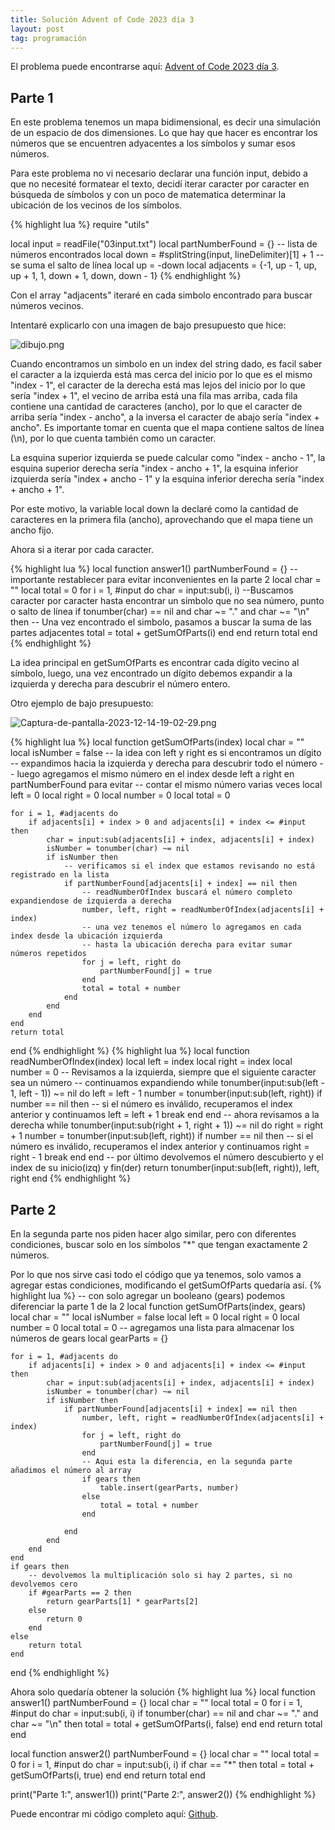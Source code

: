 ```yaml
---
title: Solución Advent of Code 2023 día 3
layout: post
tag: programación
---
```


El problema puede encontrarse aquí: [Advent of Code 2023 día 3](https://adventofcode.com/2023/day/3).

## Parte 1

En este problema tenemos un mapa bidimensional, es decir una simulación de un espacio de dos dimensiones.
Lo que hay que hacer es encontrar los números que se encuentren adyacentes a los símbolos y sumar esos números.

Para este problema no vi necesario declarar una función input, debido a que no necesité formatear el texto, decidí iterar caracter por caracter en búsqueda de símbolos y con un poco de matematica determinar la ubicación de los vecinos de los símbolos.

{% highlight lua %}
require "utils"

local input = readFile("03input.txt")
local partNumberFound = {} -- lista de números encontrados
local down = #splitString(input, lineDelimiter)[1] + 1 -- se suma el salto de línea
local up = -down
local adjacents = {-1, up - 1, up, up + 1, 1, down + 1, down, down - 1}
{% endhighlight %}

Con el array "adjacents" iteraré en cada simbolo encontrado para buscar números vecinos.

Intentaré explicarlo con una imagen de bajo presupuesto que hice:

![dibujo.png](https://i.postimg.cc/Wz50vqXb/dibujo.png)

Cuando encontramos un simbolo en un index del string dado, es facil saber el caracter a la izquierda está mas cerca del inicio por lo que es el mismo "index - 1", el caracter de la derecha está mas lejos del inicio por lo que sería "index + 1", el vecino de arriba está una fila mas arriba, cada fila contiene una cantidad de caracteres (ancho), por lo que el caracter de arriba sería "index - ancho", a la inversa el caracter de abajo sería "index + ancho". Es importante tomar en cuenta que el mapa contiene saltos de línea (\n), por lo que cuenta también como un caracter.

La esquina superior izquierda se puede calcular como "index - ancho - 1", la esquina superior derecha sería "index - ancho + 1", la esquina inferior izquierda sería "index + ancho - 1" y la esquina inferior derecha sería "index + ancho + 1".

Por este motivo, la variable local down la declaré como la cantidad de caracteres en la primera fila (ancho), aprovechando que el mapa tiene un ancho fijo.

Ahora si a iterar por cada caracter.

{% highlight lua %}
local function answer1()
    partNumberFound = {} -- importante restablecer para evitar inconvenientes en la parte 2
    local char = ""
    local total = 0
    for i = 1, #input do
        char = input:sub(i, i)
        --Buscamos caracter por caracter hasta encontrar un símbolo que no sea número, punto o salto de línea
        if tonumber(char) == nil and char ~= "." and char ~= "\n" then
            -- Una vez encontrado el simbolo, pasamos a buscar la suma de las partes adjacentes
            total = total + getSumOfParts(i)
        end
    end
    return total
end
{% endhighlight %}

La idea principal en getSumOfParts es encontrar cada dígito vecino al símbolo, luego, una vez encontrado un dígito debemos expandir a la izquierda y derecha para descubrir el número entero.

Otro ejemplo de bajo presupuesto:

![Captura-de-pantalla-2023-12-14-19-02-29.png](https://i.postimg.cc/rsGM05vM/Captura-de-pantalla-2023-12-14-19-02-29.png)

{% highlight lua %}
local function getSumOfParts(index)
    local char = ""
    local isNumber = false
    -- la idea con left y right es si encontramos un dígito
    -- expandimos hacia la izquierda y derecha para descubrir todo el número
    -- luego agregamos el mismo número en el index desde left a right en partNumberFound para evitar
    -- contar el mismo número varias veces
    local left = 0
    local right = 0
    local number = 0
    local total = 0

    for i = 1, #adjacents do
        if adjacents[i] + index > 0 and adjacents[i] + index <= #input then
            char = input:sub(adjacents[i] + index, adjacents[i] + index)
            isNumber = tonumber(char) ~= nil
            if isNumber then
                -- verificamos si el index que estamos revisando no está registrado en la lista
                if partNumberFound[adjacents[i] + index] == nil then
                    -- readNumberOfIndex buscará el número completo expandiendose de izquierda a derecha
                    number, left, right = readNumberOfIndex(adjacents[i] + index)
                    -- una vez tenemos el número lo agregamos en cada index desde la ubicación izquierda
                    -- hasta la ubicación derecha para evitar sumar números repetidos
                    for j = left, right do
                        partNumberFound[j] = true
                    end
                    total = total + number
                end
            end
        end
    end
    return total
end
{% endhighlight %}
{% highlight lua %}
local function readNumberOfIndex(index)
    local left = index
    local right = index
    local number = 0
    -- Revisamos a la izquierda, siempre que el siguiente caracter sea un número
    -- continuamos expandiendo
    while tonumber(input:sub(left - 1, left - 1)) ~= nil do
        left = left - 1
        number = tonumber(input:sub(left, right))
        if number == nil then
            -- si el número es inválido, recuperamos el index anterior y continuamos
            left = left + 1
            break
        end
    end
    -- ahora revisamos a la derecha
    while tonumber(input:sub(right + 1, right + 1)) ~= nil do
        right = right + 1
        number = tonumber(input:sub(left, right))
        if number == nil then
            -- si el número es inválido, recuperamos el index anterior y continuamos
            right = right - 1
            break
        end
    end
    -- por último devolvemos el número descubierto y el index de su inicio(izq) y fin(der)
    return tonumber(input:sub(left, right)), left, right
end
{% endhighlight %}

## Parte 2

En la segunda parte nos piden hacer algo similar, pero con diferentes condiciones, buscar solo en los símbolos "*" que tengan exactamente 2 números.

Por lo que nos sirve casi todo el código que ya tenemos, solo vamos a agregar estas condiciones, modificando el getSumOfParts quedaría así.
{% highlight lua %}
-- con solo agregar un booleano (gears) podemos diferenciar la parte 1 de la 2
local function getSumOfParts(index, gears)
    local char = ""
    local isNumber = false
    local left = 0
    local right = 0
    local number = 0
    local total = 0
    -- agregamos una lista para almacenar los números de gears
    local gearParts = {}

    for i = 1, #adjacents do
        if adjacents[i] + index > 0 and adjacents[i] + index <= #input then
            char = input:sub(adjacents[i] + index, adjacents[i] + index)
            isNumber = tonumber(char) ~= nil
            if isNumber then
                if partNumberFound[adjacents[i] + index] == nil then
                    number, left, right = readNumberOfIndex(adjacents[i] + index)
                    for j = left, right do
                        partNumberFound[j] = true
                    end
                    -- Aqui esta la diferencia, en la segunda parte añadimos el número al array
                    if gears then
                        table.insert(gearParts, number)
                    else
                        total = total + number
                    end

                end
            end
        end
    end
    if gears then
        -- devolvemos la multiplicación solo si hay 2 partes, si no devolvemos cero
        if #gearParts == 2 then
            return gearParts[1] * gearParts[2]
        else
            return 0
        end
    else
        return total
    end
end
{% endhighlight %}

Ahora solo quedaría obtener la solución
{% highlight lua %}
local function answer1()
    partNumberFound = {}
    local char = ""
    local total = 0
    for i = 1, #input do
        char = input:sub(i, i)
        if tonumber(char) == nil and char ~= "." and char ~= "\n" then
            total = total + getSumOfParts(i, false)
        end
    end
    return total
end

local function answer2()
    partNumberFound = {}
    local char = ""
    local total = 0
    for i = 1, #input do
        char = input:sub(i, i)
        if char == "*" then
            total = total + getSumOfParts(i, true)
        end
    end
    return total
end

print("Parte 1:", answer1())
print("Parte 2:", answer2())
{% endhighlight %}

Puede encontrar mi código completo aquí: [Github](https://github.com/DeybisMelendez/AdventOfCode).